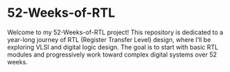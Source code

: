 ﻿# 52-Weeks-of-RTL
Welcome to my 52-Weeks-of-RTL project! This repository is dedicated to a year-long journey of RTL (Register Transfer Level) design, where I’ll be exploring VLSI and digital logic design. The goal is to start with basic RTL modules and progressively work toward complex digital systems over 52 weeks.
